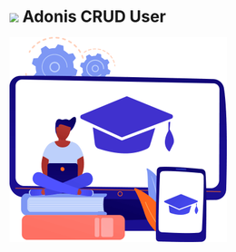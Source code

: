 # <img src=".github/rocketseat.ico" width="25px"> Adonis CRUD User

<img src=".github/computer.png">